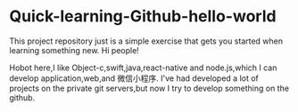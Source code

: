 # Quick-learning-Github-hello-world
This project repository just is a simple exercise that gets you started when learning something new.
Hi people!

Hobot here,I like Object-c,swift,java,react-native and node.js,which I can develop application,web,and 微信小程序.
I've had developed a lot of projects on the private git servers,but now I try to develop something on the github.
